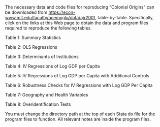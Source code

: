 The necessary data and code files for reproducing "Colonial Origins" can be downloaded from https://econ-www.mit.edu/faculty/acemoglu/data/ajr2001, table-by-table. Specifically, click on the links at this Web page to obtain the data and program files required to reproduce the following tables. 

Table 1: Summary Statistics 

Table 2: OLS Regressions 

Table 3: Determinants of Institutions

Table 4: IV Regressions of Log GDP per Capita 

Table 5: IV Regressions of Log GDP per Capita with Additional Controls 

Table 6: Robustness Checks for IV Regressions with Log GDP Per Capita 

Table 7: Geography and Health Variables 

Table 8: Overidentification Tests 

You must change the directory path at the top of each Stata do file for the program files to function. All relevant notes are inside the program files. 
